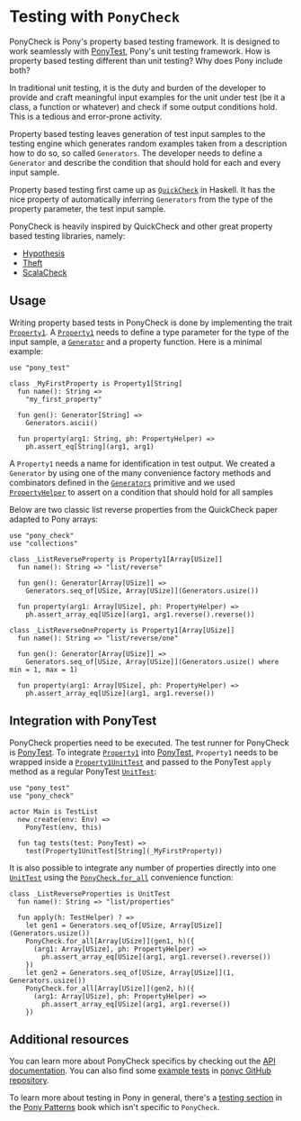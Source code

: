 # Testing with `PonyCheck`

PonyCheck is Pony's property based testing framework. It is designed to work seamlessly with [PonyTest](ponytest.md), Pony's unit testing framework. How is property based testing different than unit testing? Why does Pony include both?

In traditional unit testing, it is the duty and burden of the developer to provide and craft meaningful input examples for the unit under test (be it a class, a function or whatever) and check if some output conditions hold. This is a tedious and error-prone activity.

Property based testing leaves generation of test input samples to the testing engine which generates random examples taken from a description how to do so, so called `Generators`. The developer needs to define a `Generator` and describe the condition that should hold for each and every input sample.

Property based testing first came up as [`QuickCheck`](http://www.cse.chalmers.se/~rjmh/QuickCheck/) in Haskell. It has the nice property of automatically inferring `Generators` from the type of the property parameter, the test input sample.

PonyCheck is heavily inspired by QuickCheck and other great property based testing libraries, namely:

* [Hypothesis](https://github.com/HypothesisWorks/hypothesis-python)
* [Theft](https://github.com/silentbicycle/theft)
* [ScalaCheck](https://www.scalacheck.org/)

## Usage

Writing property based tests in PonyCheck is done by implementing the trait [`Property1`](https://stdlib.ponylang.io/pony_check-Property1). A [`Property1`](https://stdlib.ponylang.io/pony_check-Property1) needs to define a type parameter for the type of the input sample, a [`Generator`](https://stdlib.ponylang.io/pony_check-Generator) and a property function. Here is a minimal example:

```pony
use "pony_test"

class _MyFirstProperty is Property1[String]
  fun name(): String =>
    "my_first_property"

  fun gen(): Generator[String] =>
    Generators.ascii()

  fun property(arg1: String, ph: PropertyHelper) =>
    ph.assert_eq[String](arg1, arg1)
```

A `Property1` needs a name for identification in test output. We created a `Generator` by using one of the many convenience factory methods and combinators defined in the [`Generators`](https://stdlib.ponylang.io/pony_check-Generators) primitive and we used [`PropertyHelper`](https://stdlib.ponylang.io/pony_check-PropertyHelper) to assert on a condition that should hold for all samples

Below are two classic list reverse properties from the QuickCheck paper adapted to Pony arrays:

```pony
use "pony_check"
use "collections"

class _ListReverseProperty is Property1[Array[USize]]
  fun name(): String => "list/reverse"

  fun gen(): Generator[Array[USize]] =>
    Generators.seq_of[USize, Array[USize]](Generators.usize())

  fun property(arg1: Array[USize], ph: PropertyHelper) =>
    ph.assert_array_eq[USize](arg1, arg1.reverse().reverse())

class _ListReverseOneProperty is Property1[Array[USize]]
  fun name(): String => "list/reverse/one"

  fun gen(): Generator[Array[USize]] =>
    Generators.seq_of[USize, Array[USize]](Generators.usize() where min = 1, max = 1)

  fun property(arg1: Array[USize], ph: PropertyHelper) =>
    ph.assert_array_eq[USize](arg1, arg1.reverse())
```

## Integration with PonyTest

PonyCheck properties need to be executed. The test runner for PonyCheck is [PonyTest](https://stdlib.ponylang.io/pony_test--index). To integrate [`Property1`](https://stdlib.ponylang.io/pony_check-Property1) into [PonyTest](https://stdlib.ponylang.io/pony_test--index), `Property1` needs to be wrapped inside a [`Property1UnitTest`](https://stdlib.ponylang.io/pony_check-Property1UnitTest) and passed to the PonyTest `apply` method as a regular PonyTest [`UnitTest`](https://stdlib.ponylang.io/pony_test-UnitTest):

```pony
use "pony_test"
use "pony_check"

actor Main is TestList
  new create(env: Env) =>
    PonyTest(env, this)

  fun tag tests(test: PonyTest) =>
    test(Property1UnitTest[String](_MyFirstProperty))
```

It is also possible to integrate any number of properties directly into one
[`UnitTest`](https://stdlib.ponylang.io/pony_test-UnitTest) using the [`PonyCheck.for_all`](https://stdlib.ponylang.io/pony_check-PonyCheck) convenience function:

```pony
class _ListReverseProperties is UnitTest
  fun name(): String => "list/properties"

  fun apply(h: TestHelper) ? =>
    let gen1 = Generators.seq_of[USize, Array[USize]](Generators.usize())
    PonyCheck.for_all[Array[USize]](gen1, h)({
      (arg1: Array[USize], ph: PropertyHelper) =>
        ph.assert_array_eq[USize](arg1, arg1.reverse().reverse())
    })
    let gen2 = Generators.seq_of[USize, Array[USize]](1, Generators.usize())
    PonyCheck.for_all[Array[USize]](gen2, h)({
      (arg1: Array[USize], ph: PropertyHelper) =>
        ph.assert_array_eq[USize](arg1, arg1.reverse())
    })
```

## Additional resources

You can learn more about PonyCheck specifics by checking out the [API documentation](https://stdlib.ponylang.io/pony_check--index/). You can also find some [example tests](https://github.com/ponylang/ponyc/tree/main/examples/pony_check) in [ponyc GitHub repository](https://github.com/ponylang/ponyc).

To learn more about testing in Pony in general, there's a [testing section](http://patterns.ponylang.io/testing.html) in the [Pony Patterns](http://patterns.ponylang.io/) book which isn't specific to `PonyCheck`.

